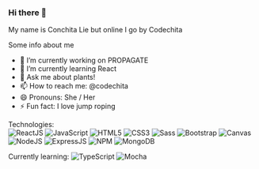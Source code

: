 ### Hi there 👋
My name is Conchita Lie but online I go by Codechita

Some info about me 
- 🌱 I’m currently working on PROPAGATE
- 🌱 I’m currently learning React
- 💬 Ask me about plants!
- 📫 How to reach me: @codechita
- 😄 Pronouns: She / Her
- ⚡ Fun fact: I love jump roping 

Technologies:
</br>
<img alt='ReactJS' src='https://img.shields.io/badge/-ReactJS-51CBF2?style=flat&logo=react&logoColor=white' />
<img alt='JavaScript' src='https://img.shields.io/badge/-Javascript-F7DF1E?logo=javascript&logoColor=white&style=plastic' />
<img alt='HTML5' src='https://img.shields.io/badge/-HTML5-E34F26?logo=html5&logoColor=white&style=plastic' />
<img alt='CSS3' src='https://img.shields.io/badge/-CSS3-1572B6?logo=css3&logoColor=white&style=plastic' />
<img alt='Sass' src="https://img.shields.io/badge/-Sass-CC6699?style=flat&logo=sass&logoColor=white&style=plastic" />
<img alt='Bootstrap' src='https://img.shields.io/badge/-Bootsrap-7952B3?logo=bootstrap&logoColor=white&style=plastic' />
<img alt='Canvas' src='https://img.shields.io/badge/-Canvas-E05F2C?logo=Canvas&logoColor=white&style=plastic' />
<img alt='NodeJS' src='https://img.shields.io/badge/-NodeJs-339933?logo=NodeJs&logoColor=white&style=plastic' />
<img alt='ExpressJS' src='http://img.shields.io/badge/-Express-black?style=flat&logo=express&logoColor=white&style=plastic' />
<img alt='NPM' src='https://img.shields.io/badge/-NPM-CB3837?style=flat&logo=npm&logoColor=white&style=plastic' />
<img alt='MongoDB' src='http://img.shields.io/badge/-MongoDB-47A248?style=flat&logo=mongodb&logoColor=white&style=plastic' />

Currently learning: 
<img alt='TypeScript' src='https://img.shields.io/badge/-TypeScript-007acc?logo=typescript&logoColor=white&style=plastic' />
<img alt='Mocha' src='https://img.shields.io/badge/-Mocha-8D6748?style=flat&logo=mocha&logoColor=white&style=plastic' />
